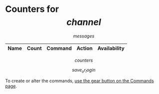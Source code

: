 # Counters for $$channel$$

$$messages$$

Name | Count | Command | Action | Availability
-----|-------|---------|--------|--------------
$$counters$$

$$save_or_login$$

To create or alter the commands, [use the gear button on the Commands page](commands).

<style>
table {width: 100%;}
</style>
